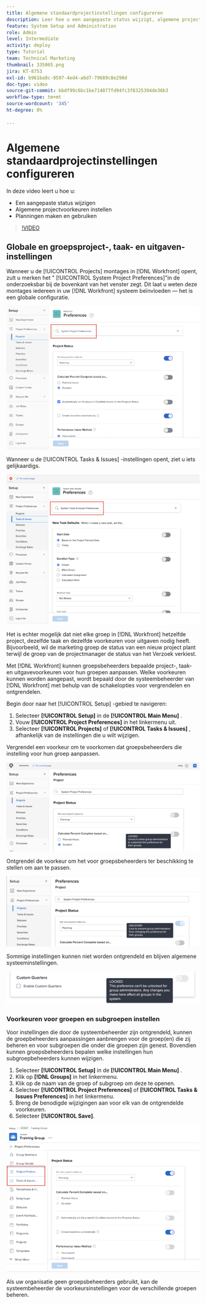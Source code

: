 ```yaml
---
title: Algemene standaardprojectinstellingen configureren
description: Leer hoe u een aangepaste status wijzigt, algemene projectvoorkeuren instelt en schema's maakt die algemene standaardinstellingen zijn.
feature: System Setup and Administration
role: Admin
level: Intermediate
activity: deploy
type: Tutorial
team: Technical Marketing
thumbnail: 335065.png
jira: KT-8753
exl-id: b961ba8c-9597-4ed4-a6d7-79689c8e290d
doc-type: video
source-git-commit: bbdf99c6bc1be714077fd94fc3f8325394de36b3
workflow-type: tm+mt
source-wordcount: '345'
ht-degree: 0%

---
```


# Algemene standaardprojectinstellingen configureren

<!--
21.4 updates have been made
-->

In deze video leert u hoe u:

* Een aangepaste status wijzigen
* Algemene projectvoorkeuren instellen
* Planningen maken en gebruiken

>[!VIDEO](https://video.tv.adobe.com/v/335065/?quality=12&learn=on&enablevpops=1)

## Globale en groepsproject-, taak- en uitgaven-instellingen

Wanneer u de [!UICONTROL Projects] montages in [!DNL Workfront] opent, zult u merken het &quot; [!UICONTROL System Project Preferences]&quot;in de onderzoeksbar bij de bovenkant van het venster zegt. Dit laat u weten deze montages iedereen in uw [!DNL Workfront] systeem beïnvloeden — het is een globale configuratie.

![[!UICONTROL Project Preferences] pagina in [!UICONTROL Setup]](assets/admin-fund-system-project-preferences-1.png)

Wanneer u de [!UICONTROL Tasks & Issues] -instellingen opent, ziet u iets gelijkaardigs.

![[!UICONTROL Task & Issue Preferences] in [!UICONTROL Setup]](assets/admin-fund-task-issue-preferences-2.png)

Het is echter mogelijk dat niet elke groep in [!DNL Workfront] hetzelfde project, dezelfde taak en dezelfde voorkeuren voor uitgaven nodig heeft. Bijvoorbeeld, wil de marketing groep de status van een nieuw project plant terwijl de groep van de projectmanager de status van het Verzoek verkiest.

Met [!DNL Workfront] kunnen groepsbeheerders bepaalde project-, taak- en uitgavevoorkeuren voor hun groepen aanpassen. Welke voorkeuren kunnen worden aangepast, wordt bepaald door de systeembeheerder van [!DNL Workfront] met behulp van de schakelopties voor vergrendelen en ontgrendelen.

Begin door naar het [!UICONTROL Setup] -gebied te navigeren:

1. Selecteer **[!UICONTROL Setup]** in de **[!UICONTROL Main Menu]** .
1. Vouw **[!UICONTROL Project Preferences]** in het linkermenu uit.
1. Selecteer **[!UICONTROL Projects]** of **[!UICONTROL Tasks & Issues]** , afhankelijk van de instellingen die u wilt wijzigen.

Vergrendel een voorkeur om te voorkomen dat groepsbeheerders die instelling voor hun groep aanpassen.

![ Vergrendeld voorkeursbericht ](assets/admin-fund-preferences-locked-3.png)

Ontgrendel de voorkeur om het voor groepsbeheerders ter beschikking te stellen om aan te passen.

![ Ontgrendeld voorkeursbericht ](assets/admin-fund-preferences-unlocked-4.png)

Sommige instellingen kunnen niet worden ontgrendeld en blijven algemene systeeminstellingen.

![ Vergrendeld voorkeursbericht ](assets/admin-fund-preferences-always-locked-5.png)

### Voorkeuren voor groepen en subgroepen instellen

Voor instellingen die door de systeembeheerder zijn ontgrendeld, kunnen de groepbeheerders aanpassingen aanbrengen voor de groep(en) die zij beheren en voor subgroepen die onder die groepen zijn genest. Bovendien kunnen groepsbeheerders bepalen welke instellingen hun subgroepbeheerders kunnen wijzigen.

1. Selecteer **[!UICONTROL Setup]** in de **[!UICONTROL Main Menu]** .
1. Klik op **[!DNL Groups]** in het linkermenu.
1. Klik op de naam van de groep of subgroep om deze te openen.
1. Selecteer **[!UICONTROL Project Preferences]** of **[!UICONTROL Tasks & Issues Preferences]** in het linkermenu.
1. Breng de benodigde wijzigingen aan voor elk van de ontgrendelde voorkeuren.
1. Selecteer **[!UICONTROL Save]**.

![[!UICONTROL Project Status] -sectie op [!UICONTROL Group] page ](assets/admin-fund-group-preferences.png)

Als uw organisatie geen groepsbeheerders gebruikt, kan de systeembeheerder de voorkeursinstellingen voor de verschillende groepen beheren.

<!--
learn more URLs and guides
Create or edit a group status 
Group administrators 
Configure system-wide project preferences 
Configure project preferences for a group 
Configure task and issue preferences for a group 
Create and modify a group’s schedule 
-->
